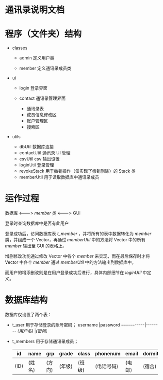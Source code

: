 通讯录说明文档
==============

# 程序（文件夹）结构

* classes
    * admin
        定义用户类

    * member
        定义通讯录成员类

* ui
    * login
        登录界面

    * contact
        通讯录管理界面
        * 通讯录表 
        * 成员信息修改区
        * 账户管理区
        * 搜索区
         
* utils
    * dbUtil
        数据库连接
    * contactUtil
        通讯录 UI 管理
    * csvUtil
        csv 输出设置
    * loginUtil
        登录管理
    * revokeStack
        用于撤销操作（仅实现了撤销删除）的 Stack 类
    * memberUtil
        用于读取数据库中通讯录成员



# 运作过程

 数据库 <---> *member* 类 <---> GUI

 登录时查询数据库中是否有此用户

 登录成功后，访问数据库表 *t\_member* ，并将所有的表中数据转化为 *member* 类，并组成一个 Vector，再通过 *memberUtil* 中的方法将 Vector 中的所有 *member* 输出至 GUI 的表格上。

 增删修改功能通过修改 Vector<member> 中各个 *member* 来实现，而在最后保存时才将 Vector<member> 中各个 *member* 通过 *memberUtil* 中的方法输出到数据库中。

 而用户的增添删改则是在用户登录成功后进行，具体内部细节在 *loginUtil* 中定义。

 
# 数据库结构
 数据库仅设置了两个表：
 * t_user
    用于存储登录的账号密码；
    username    |password
    ------------|--------
    _(用户名)_  |_(密码)_

 * t_members
    用于存储通讯录成员；
    
    id  |name   |grp    |grade  |class  |phonenum   |email  |dormitory  |address
    ----|-------|-------|-------|-------|-----------|-------|-----------|-------
    (ID)|(姓名) |(方向) |(年级) |(班级) |(电话号码) |(电邮) |(宿舍)     |(住址)




